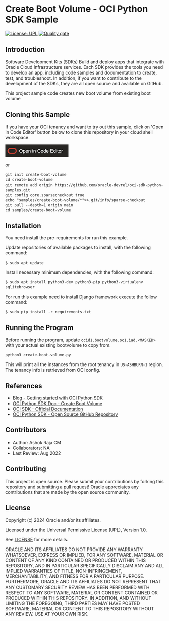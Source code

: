 # Create Boot Volume - OCI Python SDK Sample

[![License: UPL](https://img.shields.io/badge/license-UPL-green)](https://img.shields.io/badge/license-UPL-green) [![Quality gate](https://sonarcloud.io/api/project_badges/quality_gate?project=oracle-devrel_oci-sdk-java-samples)](https://sonarcloud.io/dashboard?id=oracle-devrel_oci-sdk-java-samples)

## Introduction
Software Development Kits (SDKs) Build and deploy apps that integrate with Oracle Cloud Infrastructure services. Each SDK provides the tools you need to develop an app, including code samples and documentation to create, test, and troubleshoot. In addition, if you want to contribute to the development of the SDKs, they are all open source and available on GitHub.

This project sample code creates new boot volume from existing boot volume

## Cloning this Sample
If you have your OCI tenancy and want to try out this sample, click on 'Open in Code Editor' button below to clone this repository in your cloud shell workspace.

[<img src="https://raw.githubusercontent.com/oracle-devrel/oci-code-editor-samples/main/images/open-in-code-editor.png" />](https://cloud.oracle.com/?region=home&cs_repo_url=https://github.com/oracle-devrel/oci-sdk-python-samples.git&cs_open_ce=true&cs_readme_path=samples/create-boot-volume/README.md)

or

```
git init create-boot-volume
cd create-boot-volume
git remote add origin https://github.com/oracle-devrel/oci-sdk-python-samples.git
git config core.sparsecheckout true
echo "samples/create-boot-volume/*">>.git/info/sparse-checkout
git pull --depth=1 origin main
cd samples/create-boot-volume
```

## Installation

You need install the pre-requirements for run this example.

Update repositories of available packages to install, with the following command:

```
$ sudo apt update
```

Install necessary minimum dependencies, with the following command:

```
$ sudo apt install python3-dev python3-pip python3-virtualenv sqlitebrowser
```

For run this example need to install Django framework execute the follow command:

```
$ sudo pip install -r requirements.txt
```

## Running the Program

Before running the program, update `ocid1.bootvolume.oc1.iad.<MASKED>` with your actual existing bootvolume to copy from.

```
python3 create-boot-volume.py
```
This will print all the instances from the root tenancy in `US-ASHBURN-1` region. The tenancy info is retrieved from OCI config.

## References
* [Blog - Getting started with OCI Python SDK](https://blogs.oracle.com/linux/post/getting-started-with-the-oracle-cloud-infrastructure-python-sdk)
* [OCI Python SDK Doc - Create Boot Volume](https://docs.oracle.com/en-us/iaas/tools/python/2.79.0/api/core/models/oci.core.models.CreateBootVolumeDetails.html)
* [OCI SDK - Official Documentation](https://docs.oracle.com/en-us/iaas/Content/API/Concepts/sdks.htm)
* [OCI Python SDK - Open Source GitHub Repository](https://github.com/oracle/oci-python-sdk)

## Contributors
* Author: Ashok Raja CM
* Collaborators: NA
* Last Review: Aug 2022

## Contributing
This project is open source.  Please submit your contributions by forking this repository and submitting a pull request!  Oracle appreciates any contributions that are made by the open source community.

## License
Copyright (c) 2024 Oracle and/or its affiliates.

Licensed under the Universal Permissive License (UPL), Version 1.0.

See [LICENSE](LICENSE) for more details.

ORACLE AND ITS AFFILIATES DO NOT PROVIDE ANY WARRANTY WHATSOEVER, EXPRESS OR IMPLIED, FOR ANY SOFTWARE, MATERIAL OR CONTENT OF ANY KIND CONTAINED OR PRODUCED WITHIN THIS REPOSITORY, AND IN PARTICULAR SPECIFICALLY DISCLAIM ANY AND ALL IMPLIED WARRANTIES OF TITLE, NON-INFRINGEMENT, MERCHANTABILITY, AND FITNESS FOR A PARTICULAR PURPOSE.  FURTHERMORE, ORACLE AND ITS AFFILIATES DO NOT REPRESENT THAT ANY CUSTOMARY SECURITY REVIEW HAS BEEN PERFORMED WITH RESPECT TO ANY SOFTWARE, MATERIAL OR CONTENT CONTAINED OR PRODUCED WITHIN THIS REPOSITORY. IN ADDITION, AND WITHOUT LIMITING THE FOREGOING, THIRD PARTIES MAY HAVE POSTED SOFTWARE, MATERIAL OR CONTENT TO THIS REPOSITORY WITHOUT ANY REVIEW. USE AT YOUR OWN RISK. 